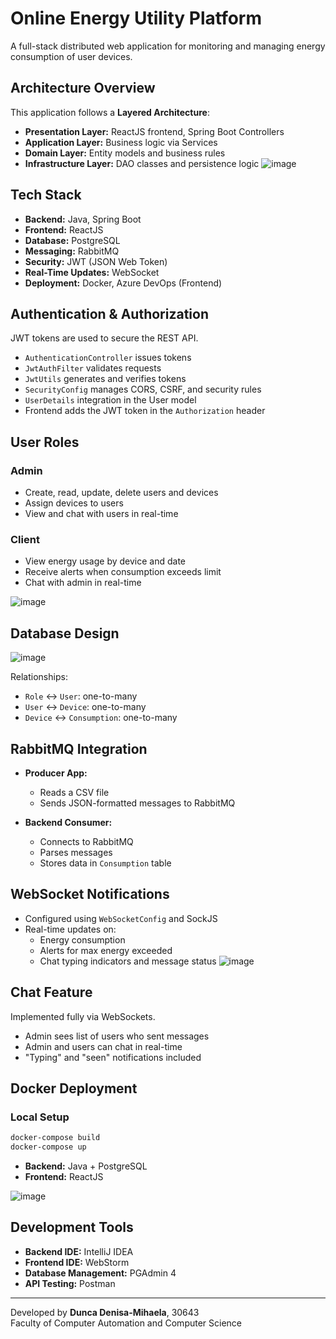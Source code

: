 # Online Energy Utility Platform

A full-stack distributed web application for monitoring and managing energy consumption of user devices.

## Architecture Overview

This application follows a **Layered Architecture**:

- **Presentation Layer:** ReactJS frontend, Spring Boot Controllers
- **Application Layer:** Business logic via Services
- **Domain Layer:** Entity models and business rules
- **Infrastructure Layer:** DAO classes and persistence logic
![image](https://github.com/user-attachments/assets/1cf8a854-9492-4350-b872-eed2393c92c8)

## Tech Stack

- **Backend:** Java, Spring Boot
- **Frontend:** ReactJS
- **Database:** PostgreSQL
- **Messaging:** RabbitMQ
- **Security:** JWT (JSON Web Token)
- **Real-Time Updates:** WebSocket
- **Deployment:** Docker, Azure DevOps (Frontend)

## Authentication & Authorization

JWT tokens are used to secure the REST API.

- `AuthenticationController` issues tokens
- `JwtAuthFilter` validates requests
- `JwtUtils` generates and verifies tokens
- `SecurityConfig` manages CORS, CSRF, and security rules
- `UserDetails` integration in the User model
- Frontend adds the JWT token in the `Authorization` header

## User Roles

### Admin
- Create, read, update, delete users and devices
- Assign devices to users
- View and chat with users in real-time

### Client
- View energy usage by device and date
- Receive alerts when consumption exceeds limit
- Chat with admin in real-time

![image](https://github.com/user-attachments/assets/3ebdca80-e26a-48a2-b6c0-1296f089873f)


## Database Design

![image](https://github.com/user-attachments/assets/8bf656af-b21c-47f3-9862-ce0253546739)

Relationships:
- `Role` ↔ `User`: one-to-many
- `User` ↔ `Device`: one-to-many
- `Device` ↔ `Consumption`: one-to-many

## RabbitMQ Integration

- **Producer App:**
  - Reads a CSV file
  - Sends JSON-formatted messages to RabbitMQ

- **Backend Consumer:**
  - Connects to RabbitMQ
  - Parses messages
  - Stores data in `Consumption` table

## WebSocket Notifications

- Configured using `WebSocketConfig` and SockJS
- Real-time updates on:
  - Energy consumption
  - Alerts for max energy exceeded
  - Chat typing indicators and message status
![image](https://github.com/user-attachments/assets/d5e1cbb5-cbec-44ab-aa3a-00696692ebaa)

## Chat Feature

Implemented fully via WebSockets.

- Admin sees list of users who sent messages
- Admin and users can chat in real-time
- "Typing" and "seen" notifications included

## Docker Deployment

### Local Setup

```bash
docker-compose build
docker-compose up
```
- **Backend:** Java + PostgreSQL
- **Frontend:** ReactJS

![image](https://github.com/user-attachments/assets/07160561-a347-40f8-b8ff-59ba3a5a67a8)

## Development Tools

- **Backend IDE:** IntelliJ IDEA
- **Frontend IDE:** WebStorm
- **Database Management:** PGAdmin 4
- **API Testing:** Postman
---
Developed by **Dunca Denisa-Mihaela**, 30643  
Faculty of Computer Automation and Computer Science
